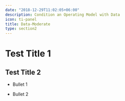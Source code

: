 ```yaml
---
date: "2018-12-29T11:02:05+06:00"
description: Condition an Operating Model with Data
icon: ti-panel
title: Data-Moderate
type: section2
---
```


# Test Title 1


## Test Title 2

* Bullet 1

* Bullet 2

